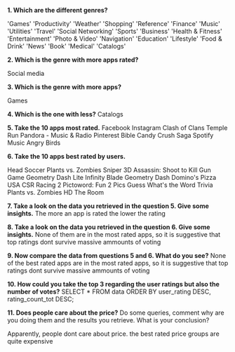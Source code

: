 **1. Which are the different genres?**

'Games'
'Productivity'
'Weather'
'Shopping'
'Reference'
'Finance'
'Music'
'Utilities'
'Travel'
'Social Networking'
'Sports'
'Business'
'Health & Fitness'
'Entertainment'
'Photo & Video'
'Navigation'
'Education'
'Lifestyle'
'Food & Drink'
'News'
'Book'
'Medical'
'Catalogs'


**2. Which is the genre with more apps rated?**

Social media

**3. Which is the genre with more apps?**

Games

**4. Which is the one with less?**
Catalogs

**5. Take the 10 apps most rated.**
Facebook
Instagram
Clash of Clans
Temple Run
Pandora - Music & Radio
Pinterest
Bible
Candy Crush Saga
Spotify Music
Angry Birds


**6. Take the 10 apps best rated by users.**

Head Soccer
Plants vs. Zombies
Sniper 3D Assassin: Shoot to Kill Gun Game
Geometry Dash Lite
Infinity Blade
Geometry Dash
Domino's Pizza USA
CSR Racing 2
Pictoword: Fun 2 Pics Guess What's the Word Trivia
Plants vs. Zombies HD
The Room

**7. Take a look on the data you retrieved in the question 5. Give some insights.**
The more an app is rated the lower the rating

**8. Take a look on the data you retrieved in the question 6. Give some insights.**
None of them are in the most rated apps, so it is suggestive that top ratings dont survive massive ammounts of voting

**9. Now compare the data from questions 5 and 6. What do you see?**
None of the best rated apps are in the most rated apps, so it is suggestive that top ratings dont survive massive ammounts of voting


**10. How could you take the top 3 regarding the user ratings but also the number of votes?**
SELECT 
    *
FROM
    data
ORDER BY user_rating DESC, rating_count_tot DESC;

**11. Does people care about the price?** Do some queries, comment why are you doing them and the results you retrieve. What is your conclusion?

Apparently, people dont care about price. the best rated price groups are quite expensive